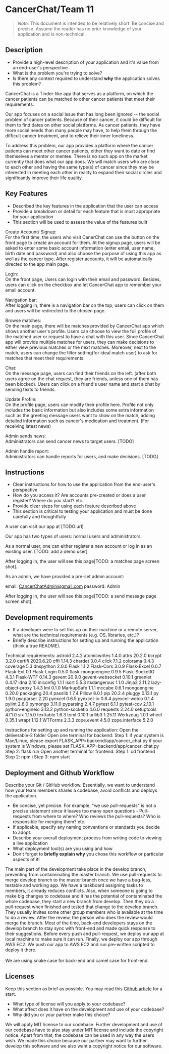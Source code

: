 # CancerChat/Team 11

> _Note:_ This document is intended to be relatively short. Be concise and precise. Assume the reader has no prior knowledge of your application and is non-technical. 

## Description 
 * Provide a high-level description of your application and it's value from an end-user's perspective
 * What is the problem you're trying to solve?
 * Is there any context required to understand **why** the application solves this problem?
 
 CancerChat is a Tinder-like app that serves as a platform, on which the cancer patients can be matched to other cancer patients that meet their requirements.
 
 Our app focuses on a social issue that has long been ignored -- the social problem of cancer patients. Because of their cancer, it could be difficult for them to find dates on other social platforms. As cancer patients, they have more social needs than many people may have, to help them through the difficult cancer treatment, and to relieve their inner loneliness.
 
 To address this problem, our app provides a platform where the cancer patients can meet other cancer patients, either they want to date or find themselves a mentor or mentee. There is no such app on the market currently that does what our app does. We will match users who are close to each other and having the same type(s) of cancer since they may be interested in meeting each other in reality to expand their social circles and significantly improve their life quality.

## Key Features
 * Described the key features in the application that the user can access
 * Provide a breakdown or detail for each feature that is most appropriate for your application
 * This section will be used to assess the value of the features built
 
Create Account/ Signup:  
For the first time, the users who visit CanerChat can use the button on the front page to create an account for them.
At the signup page, users will be asked to enter some basic account information (enter email, user name, birth date and password) and also choose the purpose of using this app as well as the cancer type. After register accounts, it will be automatically directed to the app main page.

Login:  
On the front page, Users can login with their email and password. Besides, users can click on the checkbox and let CancerChat app to remember your email account.

Navigation bar:  
After logging in, there is a navigation bar on the top, users can click on them and users will be redirected to the chosen page.

Browse matches:  
On the main page, there will be matches provided by CancerChat app which shows another user's profile. Users can choose to view the full profile of the matched user or request to have a chat with this user.
Since CancerChat app will provide multiple matches for users, they can make decisions to either view previous matches or the next matches.
Moreover, next to the match, users can change the filter setting(for ideal match user) to ask for matches that meet their requirements.

Chat:  
On the message page, users can find their friends on the left. (after both users agree on the chat request, they are friends, unless one of them has been blocked). Users can click on a friend's user name and start a chat by sending texts to friends.

Update Profile:  
On the profile page, users can modify their profile here. Profile not only includes the basic information but also includes some extra information such as the greeting message users want to show on the match, adding detailed information such as cancer's medication and treatment. (For receiving latest news)

Admin sends news:  
Administrators can send cancer news to target users. [TODO]

Admin handle report:  
Administrators can handle reports for users, and make decisions. [TODO]

 

## Instructions
 * Clear instructions for how to use the application from the end-user's perspective
 * How do you access it? Are accounts pre-created or does a user register? Where do you start? etc. 
 * Provide clear steps for using each feature described above
 * This section is critical to testing your application and must be done carefully and thoughtfully
 
 A user can visit our app at [TODO:url]
 
 Our app has two types of users: normal users and administrators.
 
 As a normal user, one can either register a new account or log in as an existing user. [TODO: add a demo user] 
 
 After logging in, the user will see this page[TODO: a matches page screen shot].
 
 As an admin, we have provided a pre-set admin account: 
 
 email: CancerChatAdmin@gmail.com
 password: Admin
 
  After logging in, the user will see this page[TODO: a send message page screen shot].
 
 ## Development requirements
 * If a developer were to set this up on their machine or a remote server, what are the technical requirements (e.g. OS, libraries, etc.)?
 * Briefly describe instructions for setting up and running the application (think a true README).
 
 Technical requirements:
    astroid           2.4.2
    atomicwrites      1.4.0
    attrs             20.2.0
    bcrypt            3.2.0
    certifi           2020.6.20
    cffi              1.14.3
    chardet           3.0.4
    click             7.1.2
    colorama          0.4.3
    coverage          5.3
    dnspython         2.0.0
    Flask             1.1.2
    Flask-Cors        3.0.9
    Flask-Excel       0.0.7
    Flask-Ext         0.1
    Flask-Login       0.5.0
    flask-mongoengine 0.9.5
    Flask-SocketIO    4.3.1
    Flask-WTF         0.14.3
    gevent            20.9.0
    gevent-websocket  0.10.1
    greenlet          0.4.17
    idna              2.10
    iniconfig         1.1.1
    isort             5.5.3
    itsdangerous      1.1.0
    Jinja2            2.11.2
    lazy-object-proxy 1.4.3
    lml               0.1.0
    MarkupSafe        1.1.1
    mccabe            0.6.1
    mongoengine       0.20.0
    packaging         20.4
    passlib           1.7.4
    Pillow            8.0.1
    pip               20.2.4
    pluggy            0.13.1
    py                1.9.0
    pycparser         2.20
    pyexcel           0.6.5
    pyexcel-io        0.6.4
    pyexcel-webio     0.1.4
    pylint            2.6.0
    pymongo           3.11.0
    pyparsing         2.4.7
    pytest            6.1.1
    pytest-cov        2.10.1
    python-engineio   3.13.2
    python-socketio   4.6.0
    requests          2.24.0
    setuptools        47.1.0
    six               1.15.0
    texttable         1.6.3
    toml              0.10.1
    urllib3           1.25.11
    Werkzeug          1.0.1
    wheel             0.35.1
    wrapt             1.12.1
    WTForms           2.3.3
    zope.event        4.5.0
    zope.interface    5.2.0
 
 Instructions for setting up and running the application:
 Open the deliverable-2 folder
     Open one terminal for backend:
     Step 1:
        if your system is Mac/Linux, please 
        export FLASK_APP=backend/app/cancer_chat.py
        if your system is Windows, please
        set FLASK_APP=backend/app/cancer_chat.py
     Step 2:
        flask run
     Open another terminal for frontend:
     Step 1:
        cd frontend
     Step 2:
        npm i
     Step 3:
        npm start
 
 ## Deployment and Github Workflow

Describe your Git / GitHub workflow. Essentially, we want to understand how your team members shares a codebase, avoid conflicts and deploys the application.
 * Be concise, yet precise. For example, "we use pull-requests" is not a precise statement since it leaves too many open questions - Pull-requests from where to where? Who reviews the pull-requests? Who is responsible for merging them? etc.
 * If applicable, specify any naming conventions or standards you decide to adopt.
 * Describe your overall deployment process from writing code to viewing a live application
 * What deployment tool(s) are you using and how
 * Don't forget to **briefly explain why** you chose this workflow or particular aspects of it!
 
The main part of the development take place in the develop branch, preventing from contaiminating the master branch. We use pull-requests to merge develop branch to the master branch once we have a bug-less, testable and working app. We have a taskboard assigning tasks to members, it already reduces conflicts. Also, when someone is going to make big changes to codebase and it has the potential of contaminated the whole codebase, they start a new branch from develop. Then they do a pull-request when finished and tested that change to the develop branch. They usually invites some other group members who is available at the time to do a review. After the review, the person who does the review would merge the branch. Most of the time, back-end developers stays on the develop branch to stay sync with front-end and made quick response to their suggestions. Before every push and pull-request, we deploy our app at local machine to make sure it can run. Finally, we deploy our app through AWS EC2. We push our app to AWS EC2 and run pre-written scripted to deploy it there. <br><br/>
We are using snake case for back-end and camel case for front-end.

 ## Licenses 

 Keep this section as brief as possible. You may read this [Github article](https://help.github.com/en/github/creating-cloning-and-archiving-repositories/licensing-a-repository) for a start.

 * What type of license will you apply to your codebase?
 * What affect does it have on the development and use of your codebase?
 * Why did you or your partner make this choice?

We will apply MIT license to our codebase. 
Further development and use of our codebase have to also stay under MIT license and include the copyright notice. 
Apart from that, the codebase can be used in any way the users wish. 
We made this choice because our partner may want to further develop this software and we also want a copyright notice for our software.
